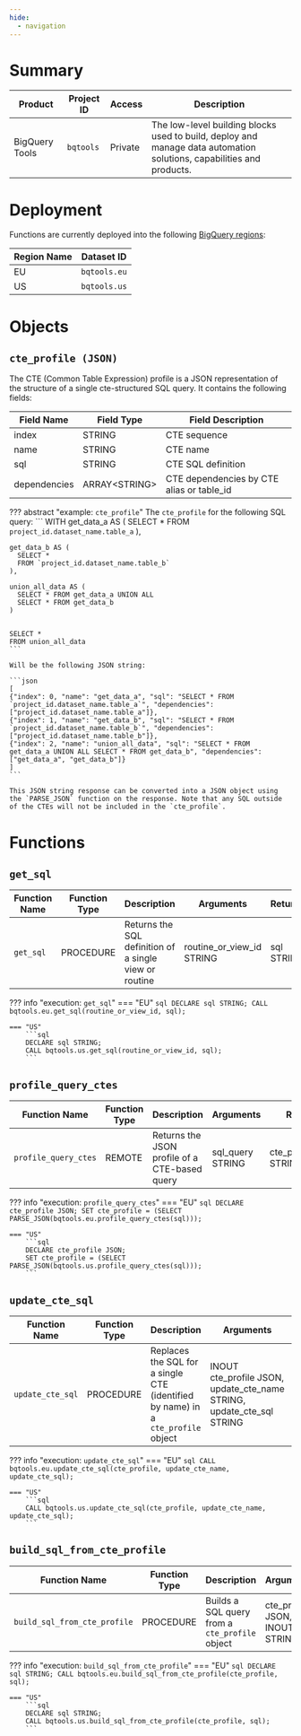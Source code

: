 ```yaml
---
hide:
  - navigation
---
```


# Summary
Product | Project ID | Access | Description
-- | -- | -- | --
BigQuery Tools | `bqtools` | Private | The low-level building blocks used to build, deploy and manage data automation solutions, capabilities and products.


# Deployment
Functions are currently deployed into the following [BigQuery regions](https://cloud.google.com/bigquery/docs/locations):

Region Name | Dataset ID 
--- | --- 
EU | `bqtools.eu` 
US | `bqtools.us` 

# Objects
## `cte_profile (JSON)` 
The CTE (Common Table Expression) profile is a JSON representation of the structure of a single cte-structured SQL query.  It contains the following fields:

Field Name | Field Type | Field Description
--- | --- | ---
index | STRING | CTE sequence
name | STRING | CTE name
sql | STRING | CTE SQL definition
dependencies | ARRAY<STRING\> | CTE dependencies by CTE alias or table_id

??? abstract "example: `cte_profile`"
    The `cte_profile` for the following SQL query:
    ```
    WITH
    get_data_a AS (
      SELECT * 
      FROM `project_id.dataset_name.table_a`
    ),

    get_data_b AS (
      SELECT * 
      FROM `project_id.dataset_name.table_b`
    ),

    union_all_data AS (
      SELECT * FROM get_data_a UNION ALL 
      SELECT * FROM get_data_b
    )


    SELECT * 
    FROM union_all_data
    ```

    Will be the following JSON string:
    
    ```json
    [
    {"index": 0, "name": "get_data_a", "sql": "SELECT * FROM `project_id.dataset_name.table_a`", "dependencies": ["project_id.dataset_name.table_a"]},
    {"index": 1, "name": "get_data_b", "sql": "SELECT * FROM `project_id.dataset_name.table_b`", "dependencies": ["project_id.dataset_name.table_b"]},
    {"index": 2, "name": "union_all_data", "sql": "SELECT * FROM get_data_a UNION ALL SELECT * FROM get_data_b", "dependencies": ["get_data_a", "get_data_b"]}
    ]
    ```

    This JSON string response can be converted into a JSON object using the `PARSE_JSON` function on the response. Note that any SQL outside of the CTEs will not be included in the `cte_profile`.


# Functions
## `get_sql`
Function Name | Function Type | Description | Arguments | Returns | Dependencies
--- | --- | --- | --- | --- | ---
`get_sql` | PROCEDURE | Returns the SQL definition of a single view or routine | routine_or_view_id STRING | sql STRING | `bqtools-qb..get_sql`

??? info "execution: `get_sql`"
    === "EU"
        ```sql
        DECLARE sql STRING;
        CALL bqtools.eu.get_sql(routine_or_view_id, sql);
        ```

    === "US"
        ```sql
        DECLARE sql STRING;
        CALL bqtools.us.get_sql(routine_or_view_id, sql);
        ```

## `profile_query_ctes`
Function Name | Function Type | Description | Arguments | Returns | Dependencies
--- | --- | --- | --- | --- | ---
`profile_query_ctes` | REMOTE | Returns the JSON profile of a CTE-based query | sql_query STRING | cte_profile_json STRING | `bqtools.cloudfunctions.net/profile-query-ctes`

??? info "execution: `profile_query_ctes`"
    === "EU"
        ```sql
        DECLARE cte_profile JSON;
        SET cte_profile = (SELECT PARSE_JSON(bqtools.eu.profile_query_ctes(sql)));
        ```

    === "US"
        ```sql
        DECLARE cte_profile JSON;
        SET cte_profile = (SELECT PARSE_JSON(bqtools.us.profile_query_ctes(sql)));
        ```

## `update_cte_sql`
Function Name | Function Type | Description | Arguments | Returns | Dependencies
--- | --- | --- | --- | --- | ---
`update_cte_sql` | PROCEDURE | Replaces the SQL for a single CTE (identified by name) in a `cte_profile` object | INOUT cte_profile JSON, update_cte_name STRING, update_cte_sql STRING | INOUT cte_profile JSON | `bqtools..get_cte_profile_index`

??? info "execution: `update_cte_sql`"
    === "EU"
        ```sql
        CALL bqtools.eu.update_cte_sql(cte_profile, update_cte_name, update_cte_sql);
        ```

    === "US"
        ```sql
        CALL bqtools.us.update_cte_sql(cte_profile, update_cte_name, update_cte_sql);
        ```

## `build_sql_from_cte_profile`
Function Name | Function Type | Description | Arguments | Returns | Dependencies
--- | --- | --- | --- | --- | ---
`build_sql_from_cte_profile` | PROCEDURE | Builds a SQL query from a `cte_profile` object | cte_profile JSON, INOUT sql STRING | INOUT sql STRING | 

??? info "execution: `build_sql_from_cte_profile`"
    === "EU"
        ```sql
        DECLARE sql STRING;
        CALL bqtools.eu.build_sql_from_cte_profile(cte_profile, sql);
        ```

    === "US"
        ```sql
        DECLARE sql STRING;
        CALL bqtools.us.build_sql_from_cte_profile(cte_profile, sql);
        ```